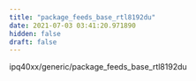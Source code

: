 ```yaml
---
title: "package_feeds_base_rtl8192du"
date: 2021-07-03 03:41:20.971890
hidden: false
draft: false
---
```


ipq40xx/generic/package_feeds_base_rtl8192du

